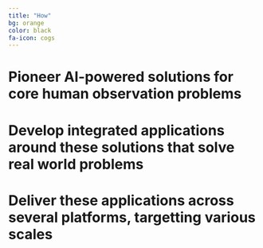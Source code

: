 ```yaml
---
title: "How"
bg: orange
color: black
fa-icon: cogs
---
```


# Pioneer **AI-powered solutions** for core **human observation** problems

# Develop **integrated applications** around these solutions that solve **real world problems**

# Deliver these applications across **several platforms**, targetting **various scales**